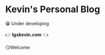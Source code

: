 # Kevin's Personal Blog

:grin: Under developing <br/>
<br/>
:point_right: **lgxkevin.com** :point_left:<br/>
<br/>
:smirk:Welcome
